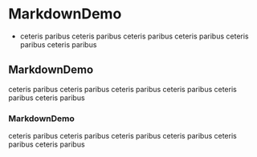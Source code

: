 # MarkdownDemo

* ceteris paribus ceteris paribus ceteris paribus ceteris paribus ceteris paribus ceteris paribus

## MarkdownDemo

ceteris paribus ceteris paribus ceteris paribus ceteris paribus ceteris paribus ceteris paribus

### MarkdownDemo

ceteris paribus ceteris paribus ceteris paribus ceteris paribus ceteris paribus ceteris paribus
